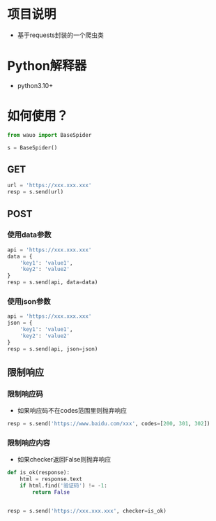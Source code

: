 # 项目说明

- 基于requests封装的一个爬虫类

# Python解释器

- python3.10+

# 如何使用？

```python
from wauo import BaseSpider

s = BaseSpider()
```

## GET

```python
url = 'https://xxx.xxx.xxx'
resp = s.send(url)
```

## POST

### 使用data参数

```python
api = 'https://xxx.xxx.xxx'
data = {
    'key1': 'value1',
    'key2': 'value2'
}
resp = s.send(api, data=data)
```

### 使用json参数

```python
api = 'https://xxx.xxx.xxx'
json = {
    'key1': 'value1',
    'key2': 'value2'
}
resp = s.send(api, json=json)
```

## 限制响应

### 限制响应码

- 如果响应码不在codes范围里则抛弃响应

```python
resp = s.send('https://www.baidu.com/xxx', codes=[200, 301, 302])
```

### 限制响应内容

- 如果checker返回False则抛弃响应

```python
def is_ok(response):
    html = response.text
    if html.find('验证码') != -1:
        return False


resp = s.send('https://xxx.xxx.xxx', checker=is_ok)
```
